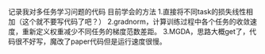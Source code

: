 记录我对多任务学习问题的代码
目前学会的方法
1.直接将不同task的损失线性相加（这个就不要写代码了吧？）
2.gradnorm，计算训练过程中各个任务的收敛速度，重新定义权重减少不同任务的梯度范数差距。
3.MGDA，思路大概get了，代码很不好写，魔改了paper代码但是运行速度很慢。
